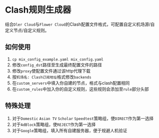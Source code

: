 # Clash规则生成器

结合`Dler Cloud`与`Flower Cloud`的Clash配置文件格式，可配置自定义机场源/自定义节点/自定义规则。

## 如何使用

1. `cp mix_config_example.yaml mix_config.yaml`
2. 修改`config_dst`路径至生成最终配置文件的路径
3. 修改`proxy`使配置文件通过该http代理下载
4. 按`机场名: Clash订阅地址`格式修改`backends`
5. 在`custom_servers`中填入你自建的节点，格式与clash配置相同
6. 在`custom_rules`中加入你的自定义规则，这些规则会添加至`rule`部分头部

## 特殊处理

1. 对于`Domestic` `Asian TV` `Scholar` `Speedtest`策略组，使`DIRECT`作为第一选择
2. 对于`AdBlock`策略组，使`REJECT`作为第一选择
3. 对于`Google`策略组，填入所有自建服务器，便于规避人机验证
